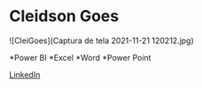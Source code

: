 # **Cleidson Goes**

![CleiGoes](Captura de tela 2021-11-21 120212.jpg)

*Power BI
*Excel
*Word
*Power Point

[LinkedIn](https://www.linkedin.com/in/cleidson-jorge-dos-santos-goes-737a29165/)
